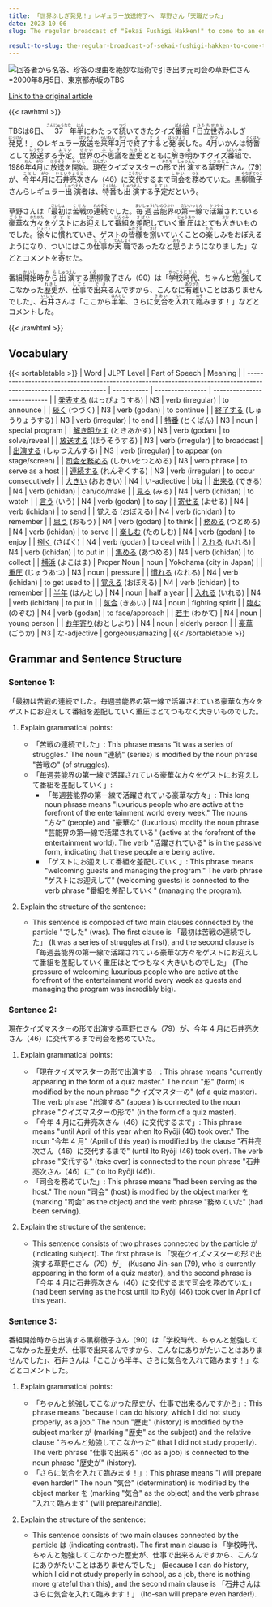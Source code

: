 ```yaml
---
title: 「世界ふしぎ発見！」レギュラー放送終了へ　草野さん「天職だった」
date: 2023-10-06
slug: The regular broadcast of "Sekai Fushigi Hakken!" to come to an end. Mr. Kusano says, "It was my calling."

result-to-slug: the-regular-broadcast-of-sekai-fushigi-hakken-to-come-to-an-end-mr-kusano-says-it-was-my-calling
---
```


![回答者から名答、珍答の理由を絶妙な話術で引き出す元司会の草野仁さん=2000年8月5日、東京都赤坂のTBS](https://www.asahicom.jp/imgopt/img/735f15acd9/comm_L/AS20231006003121.jpg "回答者から名答、珍答の理由を絶妙な話術で引き出す元司会の草野仁さん=2000年8月5日、東京都赤坂のTBS")

[Link to the original article](https://asahi.com/articles/ASRB66QCCRB6UCVL02N.html?iref=comtop_7_04)

{{< rawhtml >}}

<div>

<p>TBSは6日、<ruby>37<rt>さんじゅうなな</rt></ruby>年<ruby>半<rt>はん</rt></ruby>にわたって<ruby>続<rt>つづ</rt></ruby>いてきたクイズ<ruby>番組<rt>ばんぐみ</rt></ruby>「<ruby>日立世界<rt>ひたちせかい</rt></ruby>ふしぎ<ruby>発見<rt>はっけん</rt></ruby>！」のレギュラー<ruby>放送<rt>ほうそう</rt></ruby>を<ruby>来年<rt>らいねん</rt></ruby>3<ruby>月<rt>がつ</rt></ruby>で<ruby>終<rt>お</rt></ruby>了<ruby>する<rt>する</rt></ruby>と<ruby>発表<rt>はっぴょう</rt></ruby>した。4<ruby>月<rt>がつ</rt></ruby>いかんは<ruby>特番<rt>とくばん</rt></ruby>として<ruby>放送<rt>ほうそう</rt></ruby>する<ruby>予定<rt>よてい</rt></ruby>。<ruby>世界<rt>せかい</rt></ruby>の<ruby>不思議<rt>ふしぎ</rt></ruby>を<ruby>歴史<rt>れきし</rt></ruby>とともに<ruby>解<rt>と</rt></ruby>き<ruby>明<rt>あ</rt></ruby>かすクイズ<ruby>番組<rt>ばんぐみ</rt></ruby>で、1986<ruby>年<rt>ねん</rt></ruby>4<ruby>月<rt>がつ</rt></ruby>に<ruby>放送<rt>ほうそう</rt></ruby>を<ruby>開始<rt>かいし</rt></ruby>。<ruby>現在<rt>げんざい</rt></ruby>クイズマスターの<ruby>形<rt>かたち</rt></ruby>で<ruby>出演<rt>しゅつえん</rt></ruby>する<ruby>草野仁<rt>くさのじん</rt></ruby>さん（79）が、<ruby>今年<rt>ことし</rt></ruby>4<ruby>月<rt>がつ</rt></ruby>に<ruby>石井亮次<rt>いしいりょうじ</rt></ruby>さん（46）に<ruby>交代<rt>こうたい</rt></ruby>するまで<ruby>司会<rt>しかい</rt></ruby>を<ruby>務<rt>つと</rt></ruby>めていた。黒<ruby>柳徹子<rt>やなぎてつこ</rt></ruby>さんらレギュラー<ruby>出演<rt>しゅつえん</rt></ruby>者は、<ruby>特番<rt>とくばん</rt></ruby>も<ruby>出演<rt>しゅつえん</rt></ruby>する<ruby>予定<rt>よてい</rt></ruby>だという。</p>
<p>草野さんは「<ruby>最初<rt>さいしょ</rt></ruby>は<ruby>苦戦<rt>くせん</rt></ruby>の<ruby>連続<rt>れんぞく</rt></ruby>でした。<ruby>毎週<rt>まいしゅう</rt></ruby><ruby>芸能界<rt>げいのうかい</rt></ruby>の<ruby>第一線<rt>だいいっせん</rt></ruby>で<ruby>活躍<rt>かつやく</rt></ruby>されている<ruby>豪華<rt>ごうか</rt></ruby>な<ruby>方々<rt>かたがた</rt></ruby>を<ruby>ゲスト<rt>げすと</rt></ruby>にお<ruby>迎<rt>むか</rt></ruby>えして<ruby>番組<rt>ばんぐみ</rt></ruby>を<ruby>差配<rt>さばい</rt></ruby>していく<ruby>重圧<rt>じゅうあつ</rt></ruby>はとても<ruby>大<rt>おお</rt></ruby>きいものでした。<ruby>徐々<rt>じょじょ</rt></ruby>に<ruby>慣<rt>な</rt></ruby>れていき、ゲストの<ruby>皆様<rt>みなさま</rt></ruby>を<ruby>捌<rt>さば</rt></ruby>いていくことの<ruby>楽<rt>たの</rt></ruby>しみをおぼえるようになり、ついにはこの<ruby>仕事<rt>しごと</rt></ruby>が<ruby>天職<rt>てんしょく</rt></ruby>であったなと<ruby>思<rt>おも</rt></ruby>うようになりました」などとコメントを<ruby>寄<rt>よ</rt></ruby>せた。</p>
<p>番組<ruby>開始<rt>かいし</rt></ruby>時<ruby>から<rt>から</ruby><ruby>出演<rt>しゅつえん</rt></ruby>する<ruby>黒<rt>くろ</rt></ruby>柳徹子さん（90）は「<ruby>学校<rt>がっこう</rt></ruby><ruby>時代<rt>じだい</rt></ruby>、ちゃんと<ruby>勉強<rt>べんきょう</rt></ruby>してこなかった<ruby>歴史<rt>れきし</rt></ruby>が、<ruby>仕事<rt>しごと</rt></ruby>で<ruby>出来<rt>でき</rt></ruby>るんですから、こんなに<ruby>有難<rt>ありがた</rt></ruby>いことはありませんでした」、<ruby>石井<rt>いしい</rt></ruby>さんは「ここから<ruby>半年<rt>はんとし</rt></ruby>、さらに<ruby>気合<rt>きあい</rt></ruby>を<ruby>入<rt>い</rt></ruby>れて<ruby>臨<rt>のぞ</rt></ruby>みます！」などとコメントした。</p>

</div>
{{< /rawhtml >}}

## Vocabulary

{{< sortabletable >}}
| Word | JLPT Level | Part of Speech | Meaning |
| ----------------------------------------------------------------------------------------------------------------- | ----------- | ---------------- | --------------------------- |
| [発表する](https://jisho.org/search/%E7%99%BA%E8%A1%A8%E3%81%99%E3%82%8B) (はっぴょうする) | N3 | verb (irregular) | to announce |
| [続く](https://jisho.org/search/%E7%B6%9A%E3%81%8F) (つづく) | N3 | verb (godan) | to continue |
| [終了する](https://jisho.org/search/%E7%B5%82%E4%BA%86%E3%81%99%E3%82%8B) (しゅうりょうする) | N3 | verb (irregular) | to end |
| [特番](https://jisho.org/search/%E7%89%B9%E7%95%AA) (とくばん) | N3 | noun | special program |
| [解き明かす](https://jisho.org/search/%E8%A7%A3%E3%81%8D%E6%98%8E%E3%81%8B%E3%81%99) (ときあかす) | N3 | verb (godan) | to solve/reveal |
| [放送する](https://jisho.org/search/%E6%94%BE%E9%80%81%E3%81%99%E3%82%8B) (ほうそうする) | N3 | verb (irregular) | to broadcast |
| [出演する](https://jisho.org/search/%E5%87%BA%E6%BC%94%E3%81%99%E3%82%8B) (しゅつえんする) | N3 | verb (irregular) | to appear (on stage/screen) |
| [司会を務める](https://jisho.org/search/%E5%8F%B8%E4%BC%9A%E3%82%92%E5%8B%99%E3%82%81%E3%82%8B) (しかいをつとめる) | N3 | verb phrase | to serve as a host |
| [連続する](https://jisho.org/search/%E9%80%A3%E7%B6%9A%E3%81%99%E3%82%8B) (れんぞくする) | N3 | verb (irregular) | to occur consecutively |
| [大きい](https://jisho.org/search/%E5%A4%A7%E3%81%8D%E3%81%84) (おおきい) | N4 | い-adjective | big |
| [出来る](https://jisho.org/search/%E5%87%BA%E6%9D%A5%E3%82%8B) (できる) | N4 | verb (ichidan) | can/do/make |
| [見る](https://jisho.org/search/%E8%A6%8B%E3%82%8B) (みる) | N4 | verb (ichidan) | to watch |
| [言う](https://jisho.org/search/%E8%A8%80%E3%81%86) (いう) | N4 | verb (godan) | to say |
| [寄せる](https://jisho.org/search/%E5%AF%84%E3%81%9B%E3%82%8B) (よせる) | N4 | verb (ichidan) | to send |
| [覚える](https://jisho.org/search/%E8%A6%9A%E3%81%88%E3%82%8B) (おぼえる) | N4 | verb (ichidan) | to remember |
| [思う](https://jisho.org/search/%E6%80%9D%E3%81%86) (おもう) | N4 | verb (godan) | to think |
| [務める](https://jisho.org/search/%E5%8B%99%E3%82%81%E3%82%8B) (つとめる) | N4 | verb (ichidan) | to serve |
| [楽しむ](https://jisho.org/search/%E6%A5%BD%E3%81%97%E3%82%80) (たのしむ) | N4 | verb (godan) | to enjoy |
| [捌く](https://jisho.org/search/%E6%8D%8C%E3%81%8F) (さばく) | N4 | verb (godan) | to deal with |
| [入れる](https://jisho.org/search/%E5%85%A5%E3%82%8C%E3%82%8B) (いれる) | N4 | verb (ichidan) | to put in |
| [集める](https://jisho.org/search/%E9%9B%86%E3%82%81%E3%82%8B) (あつめる) | N4 | verb (ichidan) | to collect |
| [横浜](https://jisho.org/search/%E6%A8%AA%E6%B5%9C) (よこはま) | Proper Noun | noun | Yokohama (city in Japan) |
| [重圧](https://jisho.org/search/%E9%87%8D%E5%9C%A7) (じゅうあつ) | N3 | noun | pressure |
| [慣れる](https://jisho.org/search/%E6%85%A3%E3%82%8C%E3%82%8B) (なれる) | N4 | verb (ichidan) | to get used to |
| [覚える](https://jisho.org/search/%E8%A6%9A%E3%81%88%E3%82%8B) (おぼえる) | N4 | verb (ichidan) | to remember |
| [半年](https://jisho.org/search/%E5%8D%8A%E5%B9%B4) (はんとし) | N4 | noun | half a year |
| [入れる](https://jisho.org/search/%E5%85%A5%E3%82%8C%E3%82%8B) (いれる) | N4 | verb (ichidan) | to put in |
| [気合](https://jisho.org/search/%E6%B0%97%E5%90%88) (きあい) | N4 | noun | fighting spirit |
| [臨む](https://jisho.org/search/%E8%87%A8%E3%82%80) (のぞむ) | N4 | verb (godan) | to face/approach |
| [若手](https://jisho.org/search/%E8%8B%A5%E6%89%8B) (わかて) | N4 | noun | young person |
| [お年寄り](https://jisho.org/search/%E3%81%8A%E5%B9%B4%E5%AF%84%E3%82%8A)(おとしより) | N4 | noun | elderly person |
| [豪華](https://jisho.org/search/%E8%B1%AA%E8%8F%AF) (ごうか) | N3 | な-adjective | gorgeous/amazing |
{{< /sortabletable >}}

## Grammar and Sentence Structure

### Sentence 1:

「最初は苦戦の連続でした。毎週芸能界の第一線で活躍されている豪華な方々をゲストにお迎えして番組を差配していく重圧はとてつもなく大きいものでした。

1. Explain grammatical points:

   - 「苦戦の連続でした」: This phrase means "it was a series of struggles." The noun "連続" (series) is modified by the noun phrase "苦戦の" (of struggles).
   - 「毎週芸能界の第一線で活躍されている豪華な方々をゲストにお迎えして番組を差配していく」:
     - 「毎週芸能界の第一線で活躍されている豪華な方々」: This long noun phrase means "luxurious people who are active at the forefront of the entertainment world every week." The nouns "方々" (people) and "豪華な" (luxurious) modify the noun phrase "芸能界の第一線で活躍されている" (active at the forefront of the entertainment world). The verb "活躍されている" is in the passive form, indicating that these people are being active.
     - 「ゲストにお迎えして番組を差配していく」: This phrase means "welcoming guests and managing the program." The verb phrase "ゲストにお迎えして" (welcoming guests) is connected to the verb phrase "番組を差配していく" (managing the program).

2. Explain the structure of the sentence:
   - This sentence is composed of two main clauses connected by the particle "でした" (was). The first clause is 「最初は苦戦の連続でした」 (It was a series of struggles at first), and the second clause is 「毎週芸能界の第一線で活躍されている豪華な方々をゲストにお迎えして番組を差配していく重圧はとてつもなく大きいものでした」 (The pressure of welcoming luxurious people who are active at the forefront of the entertainment world every week as guests and managing the program was incredibly big).

### Sentence 2:

現在クイズマスターの形で出演する草野仁さん（79）が、今年 4 月に石井亮次さん（46）に交代するまで司会を務めていた。

1. Explain grammatical points:

   - 「現在クイズマスターの形で出演する」: This phrase means "currently appearing in the form of a quiz master." The noun "形" (form) is modified by the noun phrase "クイズマスターの" (of a quiz master). The verb phrase "出演する" (appear) is connected to the noun phrase "クイズマスターの形で" (in the form of a quiz master).
   - 「今年 4 月に石井亮次さん（46）に交代するまで」: This phrase means "until April of this year when Ito Ryōji (46) took over." The noun "今年 4 月" (April of this year) is modified by the clause "石井亮次さん（46）に交代するまで" (until Ito Ryōji (46) took over). The verb phrase "交代する" (take over) is connected to the noun phrase "石井亮次さん（46）に" (to Ito Ryōji (46)).
   - 「司会を務めていた」: This phrase means "had been serving as the host." The noun "司会" (host) is modified by the object marker を (marking "司会" as the object) and the verb phrase "務めていた" (had been serving).

2. Explain the structure of the sentence:
   - This sentence consists of two phrases connected by the particle が (indicating subject). The first phrase is 「現在クイズマスターの形で出演する草野仁さん（79）が」 (Kusano Jin-san (79), who is currently appearing in the form of a quiz master), and the second phrase is 「今年 4 月に石井亮次さん（46）に交代するまで司会を務めていた」 (had been serving as the host until Ito Ryōji (46) took over in April of this year).

### Sentence 3:

番組開始時から出演する黒柳徹子さん（90）は「学校時代、ちゃんと勉強してこなかった歴史が、仕事で出来るんですから、こんなにありがたいことはありませんでした」、石井さんは「ここから半年、さらに気合を入れて臨みます！」などとコメントした。

1. Explain grammatical points:

   - 「ちゃんと勉強してこなかった歴史が、仕事で出来るんですから」: This phrase means "because I can do history, which I did not study properly, as a job." The noun "歴史" (history) is modified by the subject marker が (marking "歴史" as the subject) and the relative clause "ちゃんと勉強してこなかった" (that I did not study properly). The verb phrase "仕事で出来る" (do as a job) is connected to the noun phrase "歴史が" (history).
   - 「さらに気合を入れて臨みます！」: This phrase means "I will prepare even harder!" The noun "気合" (determination) is modified by the object marker を (marking "気合" as the object) and the verb phrase "入れて臨みます" (will prepare/handle).

2. Explain the structure of the sentence:
   - This sentence consists of two main clauses connected by the particle は (indicating contrast). The first main clause is 「学校時代、ちゃんと勉強してこなかった歴史が、仕事で出来るんですから、こんなにありがたいことはありませんでした」 (Because I can do history, which I did not study properly in school, as a job, there is nothing more grateful than this), and the second main clause is 「石井さんはさらに気合を入れて臨みます！」 (Ito-san will prepare even harder!).
